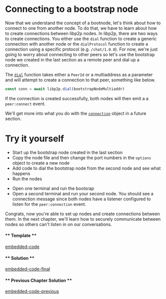 Connecting to a bootstrap node
==============================

Now that we understand the concept of a bootnode, let's think about how to connect to one from another node.  To do that, we have to learn about how to create connections between libp2p nodes.  In libp2p, there are two ways to create connections.  You either use the `dial` function to create a generic connection with another node or the `dialProtocol` function to create a connection using a specific protocol (e.g. `/chat/1.0.0`).  For now, we're just going to worry about connecting to other peers so let's use the bootstrap node we created in the last section as a remote peer and dial up a connection.  

The [`dial`](https://github.com/libp2p/js-libp2p/blob/master/doc/API.md#dial) function takes either a `PeerId` or a multiaddress as a parameter and will attempt to create a connection to that peer, something like below.
```javascript
const conn = await libp2p.dial(bootstrapNodeMultiaddr)
```

If the connection is created successfully, both nodes will then emit a a `peer:connect` event.

We'll get more into what you do with the [`connection`](https://github.com/libp2p/js-libp2p-interfaces/tree/master/src/connection) object in a future section.

Try it yourself
===============
* Start up the bootstrap node created in the last section
* Copy the node file and then change the port numbers in the `options` object to create a new node
* Add code to dial the bootstrap node from the second node and see what happens
* Run the nodes
 - Open one terminal and run the bootsrap 
 - Open a second terminal and run your second node. You should see a connection message since both nodes have a listener configured to listen for the `peer:connection` event.

Congrats, now you're able to set up nodes and create connections between them.  In the next chapter, we'll learn how to securely communicate between nodes so others can't listen in on our conversations. 
<!-- tabs:start -->

#### ** Template **

[embedded-code](../assets/2/2.3-template-code.js ':include :type=code embed-template')

#### ** Solution **

[embedded-code-final](../assets/2/2.3-finished-code.js ':include :type=code embed-final')

#### ** Previous Chapter Solution **

[embedded-code-previous](../assets/2/2.1-finished-code.js ':include :type=code embed-previous')

<!-- tabs:end -->

